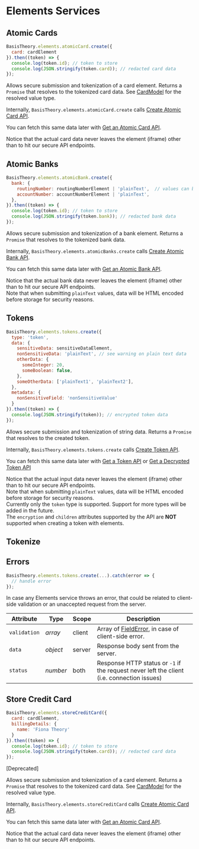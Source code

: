 # Elements Services

## Atomic Cards

```javascript
BasisTheory.elements.atomicCard.create({
  card: cardElement
}).then((token) => {
  console.log(token.id); // token to store
  console.log(JSON.stringify(token.card)); // redacted card data
});
```

Allows secure submission and tokenization of a card element. Returns a `Promise` that resolves to the tokenized card data. See [CardModel](#element-types-card-element) for the resolved value type.

Internally, `BasisTheory.elements.atomicCard.create` calls [Create Atomic Card API](/api-reference/#atomic-cards-create-atomic-card).

You can fetch this same data later with [Get an Atomic Card API](/api-reference/#atomic-cards-get-an-atomic-card).

<aside class="notice">
  <span>Notice that the actual card data never leaves the element (iframe) other than to hit our secure API endpoints.</span>
</aside>

## Atomic Banks

```javascript
BasisTheory.elements.atomicBank.create({
  bank: {
    routingNumber: routingNumberElement | 'plainText',  // values can be either a TextElement or plain text (see warning).
    accountNumber: accountNumberElement | 'plainText',
  },
}).then((token) => {
  console.log(token.id); // token to store
  console.log(JSON.stringify(token.bank)); // redacted bank data
});
```

Allows secure submission and tokenization of a bank element. Returns a `Promise` that resolves to the tokenized bank data.

Internally, `BasisTheory.elements.atomicBanks.create` calls [Create Atomic Bank API](/api-reference#atomic-banks-create-atomic-bank).

You can fetch this same data later with [Get an Atomic Bank API](/api-reference#atomic-banks-get-an-atomic-bank).

<aside class="notice">
  <span>Notice that the actual bank data never leaves the element (iframe) other than to hit our secure API endpoints.</span>
</aside>

<aside class="warning">
  <span>Note that when submitting <code>plainText</code> values, data will be HTML encoded before storage for security reasons.
</aside>

## Tokens

```javascript
BasisTheory.elements.tokens.create({
  type: 'token',
  data: {
    sensitiveData: sensitiveDataElement,
    nonSensitiveData: 'plainText', // see warning on plain text data
    otherData: {
      someInteger: 20,
      someBoolean: false,
    },
    someOtherData: ['plainText1', 'plainText2'],
  },
  metadata: {
    nonSensitiveField: 'nonSensitiveValue'
  }
}).then((token) => {
  console.log(JSON.stringify(token)); // encrypted token data
});
```

Allows secure submission and tokenization of string data. Returns a `Promise` that resolves to the created token.

Internally, `BasisTheory.elements.tokens.create` calls [Create Token API](/api-reference#tokens-create-token).

You can fetch this same data later with [Get a Token API](/api-reference#tokens-get-a-token) or [Get a Decrypted Token API](/api-reference#tokens-get-a-decrypted-token)

<aside class="notice">
  <span>Notice that the actual input data never leaves the element (iframe) other than to hit our secure API endpoints.</span>
</aside>

<aside class="warning">
  <span>Note that when submitting <code>plainText</code> values, data will be HTML encoded before storage for security reasons.
</aside>

<aside class="warning">
  <span>Currently only the <code>token</code> type is supported. Support for more types will be added in the future.</span>
</aside>

<aside class="warning">
  <span>The <code>encryption</code> and <code>children</code> attributes supported by the API are <strong>NOT</strong> supported when creating a token with elements.</span>
</aside>

## Tokenize



## Errors

```javascript
BasisTheory.elements.tokens.create(...).catch(error => {
  // handle error
});
```

In case any Elements service throws an error, that could be related to client-side validation or an unaccepted request from the server.

Attribute    | Type       | Scope  | Description
------------ | ---------- | ------ | -----------
`validation` | *array*    | client | Array of [FieldError](#element-events-on-change-fielderror), in case of client-side error.
`data`       | *object*   | server | Response body sent from the server.
`status`     | *number*   | both   | Response HTTP status or `-1` if the request never left the client (i.e. connection issues)


## Store Credit Card

```javascript
BasisTheory.elements.storeCreditCard({
  card: cardElement,
  billingDetails: {
    name: 'Fiona Theory'  
  }
}).then((token) => {
  console.log(token.id); // token to store
  console.log(JSON.stringify(token.card)); // redacted card data
});
```
[Deprecated]

Allows secure submission and tokenization of a card element. Returns a `Promise` that resolves to the tokenized card data. See [CardModel](#element-types-card-element) for the resolved value type.

Internally, `BasisTheory.elements.storeCreditCard` calls [Create Atomic Card API](/api-reference/#atomic-cards-create-atomic-card).

You can fetch this same data later with [Get an Atomic Card API](/api-reference/#atomic-cards-get-an-atomic-card).

<aside class="notice">
  <span>Notice that the actual card data never leaves the element (iframe) other than to hit our secure API endpoints.</span>
</aside>
